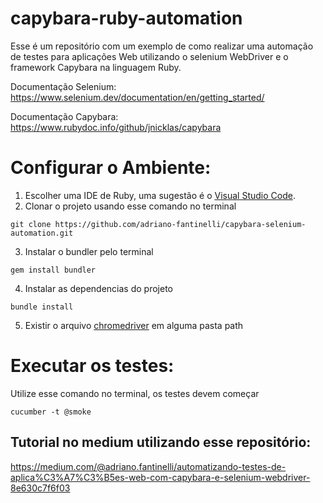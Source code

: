 # capybara-ruby-automation
  Esse é um repositório com um exemplo de como realizar uma automação de testes para aplicações Web utilizando o selenium WebDriver e o framework Capybara na linguagem Ruby.

  Documentação Selenium: https://www.selenium.dev/documentation/en/getting_started/

  Documentação Capybara: https://www.rubydoc.info/github/jnicklas/capybara

# Configurar o Ambiente:
  1. Escolher uma IDE de Ruby, uma sugestão é o [Visual Studio Code](https://code.visualstudio.com/).
  2. Clonar o projeto usando esse comando no terminal
   ```
  git clone https://github.com/adriano-fantinelli/capybara-selenium-automation.git
  ```
  3. Instalar o bundler pelo terminal
  ```
  gem install bundler
  ```
  4. Instalar as dependencias do projeto
  ```
  bundle install
  ```
  5. Existir o arquivo [chromedriver](https://zwbetz.com/download-chromedriver-binary-and-add-to-your-path-for-automated-functional-testing/) em alguma pasta path

# Executar os testes:
Utilize esse comando no terminal, os testes devem começar
  ```
  cucumber -t @smoke  
  ```
## Tutorial no medium utilizando esse repositório:
https://medium.com/@adriano.fantinelli/automatizando-testes-de-aplica%C3%A7%C3%B5es-web-com-capybara-e-selenium-webdriver-8e630c7f6f03
